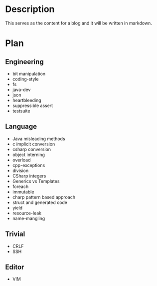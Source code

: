 # Description

This serves as the content for a blog and it will be written in markdown.

# Plan

## Engineering

- bit manipulation
- coding-style
- fs
- java-dev
- json
- heartbleeding
- suppressible assert
- testsuite

## Language

- Java misleading methods
- c implicit conversion
- csharp conversion
- object interning
- overload
- cpp-exceptions
- division
- CSharp integers
- Generics vs Templates
- foreach
- immutable
- charp pattern based approach
- struct and generated code
- yield
- resource-leak
- name-mangling

## Trivial

- CRLF
- SSH

## Editor

- VIM

